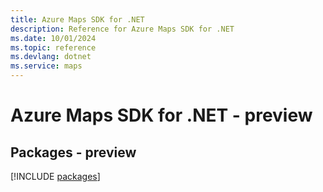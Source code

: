 ```yaml
---
title: Azure Maps SDK for .NET
description: Reference for Azure Maps SDK for .NET
ms.date: 10/01/2024
ms.topic: reference
ms.devlang: dotnet
ms.service: maps
---
```

# Azure Maps SDK for .NET - preview
## Packages - preview
[!INCLUDE [packages](maps-index.md)]